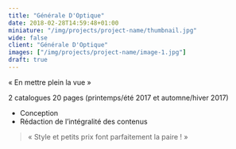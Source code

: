 ```yaml
---
title: "Générale D'Optique"
date: 2018-02-28T14:59:48+01:00
miniature: "/img/projects/project-name/thumbnail.jpg"
wide: false
client: "Générale D'Optique"
images: ["/img/projects/project-name/image-1.jpg"]
draft: true
---
```


« En mettre plein la vue »

2 catalogues 20 pages (printemps/été 2017 et automne/hiver 2017)

- Conception
- Rédaction de l’intégralité des contenus

> « Style et petits prix font parfaitement la paire ! »

